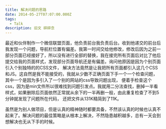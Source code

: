 ```yaml
---
title: 解决问题的思路
date: 2014-05-27T07:07:00.000Z
tags:
  - Talk
description: 旧文 碎碎念
---
```

最近和伙伴制作一个微信联盟页面，他负责前台我负责后台。收到他递交的前台后我发现一个问题，导航栏位置有偏差。我第一时间交给他修改，修改后因为之前一部分页面已经接好了，所以没有进行全部的替换，我在接完所有页面后对比了他后提交给我的页面样式，发现部分页面导航还是有偏差。询问他原因是因为个别页面引入个别独特的的CSS文件， 解决方法竟然是让我把所有页面都引入这几个CSS和JS。这自然是我不能接受的，我就从少数不正确页面下手一个一个检查问题， 其中一个是因为多引入了一个别的网站的css导致问题出现， 便着手检查这个css，因为是min文件所以很难找到问题引发点。我就用二分法查找，删掉一半看样式，如果删除后页面依然正常就从余下的一半再删一般，由此重复检查了不到5分钟就发现了问题所在代码， 还把文件从131K精简到了11K。

虽然是为别人做项目，但是认真的精神随时都要具备，不然该认真的时候也认真不起来了。解决问题的最佳策略是从根本上解决，不然隐患越积越多，总有一天会到想解决也无从下手的时候。
